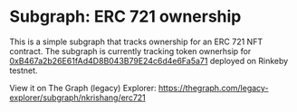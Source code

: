 # Subgraph: ERC 721 ownership

This is a simple subgraph that tracks ownership for an ERC 721 NFT contract. The subgraph is currently tracking token ownerhsip
for [0xB467a2b26E61fAd4D8B043B79E24c6d4e6Fa5a71](https://rinkeby.etherscan.io/address/0xB467a2b26E61fAd4D8B043B79E24c6d4e6Fa5a71) deployed
on Rinkeby testnet.

View it on The Graph (legacy) Explorer: https://thegraph.com/legacy-explorer/subgraph/nkrishang/erc721